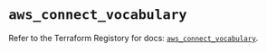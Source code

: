 # `aws_connect_vocabulary`

Refer to the Terraform Registory for docs: [`aws_connect_vocabulary`](https://registry.terraform.io/providers/hashicorp/aws/4.65.0/docs/resources/connect_vocabulary).

